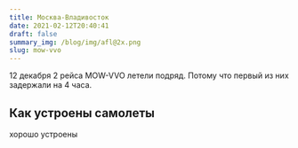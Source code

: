 ```yaml
---
title: Москва-Владивосток
date: 2021-02-12T20:40:41
draft: false
summary_img: /blog/img/afl@2x.png
slug: mow-vvo
---
```

12 декабря 2 рейса MOW-VVO летели подряд. Потому что первый из них задержали на 4 часа.

## Как устроены самолеты

хорошо устроены

